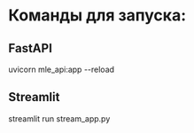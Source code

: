 # Команды для запуска:
## FastAPI
uvicorn mle_api:app --reload
## Streamlit
streamlit run stream_app.py